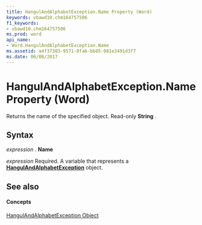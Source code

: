 ```yaml
---
title: HangulAndAlphabetException.Name Property (Word)
keywords: vbawd10.chm164757506
f1_keywords:
- vbawd10.chm164757506
ms.prod: word
api_name:
- Word.HangulAndAlphabetException.Name
ms.assetid: a4f37303-9571-0fa6-bb85-081e3491d3f7
ms.date: 06/08/2017
---
```



# HangulAndAlphabetException.Name Property (Word)

Returns the name of the specified object. Read-only  **String** .


## Syntax

 _expression_ . **Name**

 _expression_ Required. A variable that represents a **[HangulAndAlphabetException](Word.HangulAndAlphabetException.md)** object.


## See also


#### Concepts


[HangulAndAlphabetException Object](Word.HangulAndAlphabetException.md)

